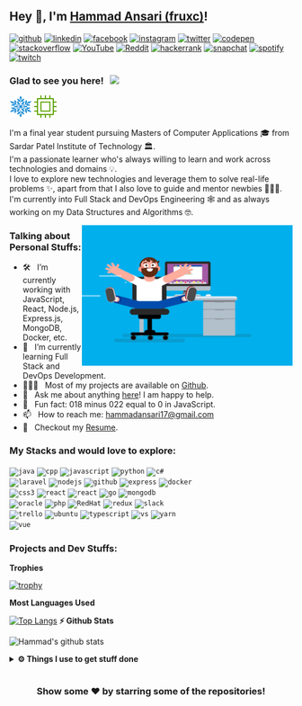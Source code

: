 ## Hey 👋, I'm [Hammad Ansari (fruxc)](https://github.com/fruxc/)!

[<img src='https://cdn.jsdelivr.net/npm/simple-icons@3.0.1/icons/github.svg' alt='github' height='40'>](https://github.com/fruxc) [<img src='https://cdn.jsdelivr.net/npm/simple-icons@3.0.1/icons/linkedin.svg' alt='linkedin' height='40'>](https://www.linkedin.com/in/h4mm4d/) [<img src='https://cdn.jsdelivr.net/npm/simple-icons@3.0.1/icons/facebook.svg' alt='facebook' height='40'>](https://www.facebook.com/hammadakafruxc) [<img src='https://cdn.jsdelivr.net/npm/simple-icons@3.0.1/icons/instagram.svg' alt='instagram' height='40'>](https://www.instagram.com/fruxc/) [<img src='https://cdn.jsdelivr.net/npm/simple-icons@3.0.1/icons/twitter.svg' alt='twitter' height='40'>](https://twitter.com/fruxc_) [<img src='https://cdn.jsdelivr.net/npm/simple-icons@3.0.1/icons/codepen.svg' alt='codepen' height='40'>](https://codepen.io/fruxc) [<img src='https://cdn.jsdelivr.net/npm/simple-icons@3.0.1/icons/stackoverflow.svg' alt='stackoverflow' height='40'>](https://stackoverflow.com/users/8117189/hammad-a) [<img src='https://cdn.jsdelivr.net/npm/simple-icons@3.0.1/icons/youtube.svg' alt='YouTube' height='40'>](https://www.youtube.com/c/HammadAnsari17/) [<img src='https://cdn.jsdelivr.net/npm/simple-icons@3.0.1/icons/reddit.svg' alt='Reddit' height='40'>](https://www.reddit.com/user/h4mm4d) [<img src='https://cdn.jsdelivr.net/npm/simple-icons@3.0.1/icons/hackerrank.svg' alt='hackerrank' height='40'>](https://www.hackerrank.com/fruxc) [<img src='https://cdn.jsdelivr.net/npm/simple-icons@3.0.1/icons/snapchat.svg' alt='snapchat' height='40'>](https://www.snapchat.com/add/fruxc/) [<img src='https://cdn.jsdelivr.net/npm/simple-icons@3.0.1/icons/spotify.svg' alt='spotify' height='40'>](https://open.spotify.com/user/h4mm4d17) [<img src='https://cdn.jsdelivr.net/npm/simple-icons@3.0.1/icons/twitch.svg' alt='twitch' height='40'>](https://www.twitch.tv/h4mm4d)

### Glad to see you here! &nbsp; ![](https://visitor-badge.glitch.me/badge?page_id=fruxc.fruxc&style=flat-square&color=0088cc)

<a href='https://archiveprogram.github.com/'><img src='https://raw.githubusercontent.com/acervenky/animated-github-badges/master/assets/acbadge.gif' width='40' height='40'></a> <a href='https://docs.github.com/en/developers'><img src='https://raw.githubusercontent.com/acervenky/animated-github-badges/master/assets/devbadge.gif' width='40' height='40'></a>

I'm a final year student pursuing Masters of Computer Applications 🎓 from Sardar Patel Institute of Technology 🏛.
<br/> I'm a passionate learner who's always willing to learn and work across technologies and domains 💡.
<br/> I love to explore new technologies and leverage them to solve real-life problems ✨, apart from that I also love to guide and mentor newbies 👨🏻‍💻.
<br/> I'm currently into Full Stack and DevOps Engineering 🕸️ and as always working on my Data Structures and Algorithms 🤓.

<img align="right" height="250" width="375" alt="" src="https://raw.githubusercontent.com/fruxc/fruxc/master/gifs/coder.gif" />

### Talking about Personal Stuffs:

- 🛠 &nbsp; I’m currently working with JavaScript, React, Node.js, Express.js, <br /> MongoDB, Docker, etc.
- 🚀 &nbsp; I’m currently learning Full Stack and DevOps Development.
- 👨🏻‍💻 &nbsp; Most of my projects are available on [Github](https://github.com/fruxc?tab=repositories).
- 💬 &nbsp; Ask me about anything [here](https://github.com/fruxc/fruxc/issues)! I am happy to help.
- 👾 &nbsp; Fun fact: 018 minus 022 equal to 0 in JavaScript.
- 📫 &nbsp; How to reach me: hammadansari17@gmail.com
- 📝 &nbsp; Checkout my [Resume](https://github.com/fruxc/fruxc/blob/master/resume.pdf).

### My Stacks and would love to explore:

<code><img height="25" src="https://devicon.dev/devicon.git/icons/java/java-original.svg" alt="java"></code>
<code><img height="25" src="https://devicon.dev/devicon.git/icons/cplusplus/cplusplus-original.svg" alt="cpp"></code>
<code><img height="25" src="https://devicon.dev/devicon.git/icons/javascript/javascript-original.svg" alt="javascript"></code>
<code><img height="25" src="https://devicon.dev/devicon.git/icons/python/python-original.svg" alt="python"></code>
<code><img height="25" src="https://devicon.dev/devicon.git/icons/csharp/csharp-original.svg" alt="c#"></code>
<br/>
<code><img height="25" src="https://devicon.dev/devicon.git/icons/laravel/laravel-plain.svg" alt="laravel"></code>
<code><img height="25" src="https://devicon.dev/devicon.git/icons/nodejs/nodejs-original.svg" alt="nodejs"></code>
<code><img height="25" src="https://devicon.dev/devicon.git/icons/github/github-original.svg" alt="github"></code>
<code><img height="25" src="https://devicon.dev/devicon.git/icons/express/express-original.svg" alt="express"></code>
<code><img height="25" src="https://devicon.dev/devicon.git/icons/docker/docker-original.svg" alt="docker"></code>
<br/>
<code><img height="25" src="https://devicon.dev/devicon.git/icons/css3/css3-original.svg" alt="css3"></code>
<code><img height="25" src="https://devicon.dev/devicon.git/icons/react/react-original.svg" alt="react"></code>
<code><img height="25" src="https://devicon.dev/devicon.git/icons/codeigniter/codeigniter-plain.svg" alt="react"></code>
<code><img height="25" src="https://devicon.dev/devicon.git/icons/go/go-original.svg" alt="go"></code>
<code><img height="25" src="https://devicon.dev/devicon.git/icons/mongodb/mongodb-original.svg" alt="mongodb"></code>
<br/>
<code><img height="25" src="https://devicon.dev/devicon.git/icons/oracle/oracle-original.svg" alt="oracle"></code>
<code><img height="25" src="https://devicon.dev/devicon.git/icons/php/php-original.svg" alt="php"></code>
<code><img height="25" src="https://devicon.dev/devicon.git/icons/redhat/redhat-original.svg" alt="RedHat"></code>
<code><img height="25" src="https://devicon.dev/devicon.git/icons/redux/redux-original.svg" alt="redux"></code>
<code><img height="25" src="https://devicon.dev/devicon.git/icons/slack/slack-original.svg" alt="slack"></code>
<br/>
<code><img height="25" src="https://devicon.dev/devicon.git/icons/trello/trello-plain.svg" alt="trello"></code>
<code><img height="25" src="https://devicon.dev/devicon.git/icons/ubuntu/ubuntu-plain.svg" alt="ubuntu"></code>
<code><img height="25" src="https://devicon.dev/devicon.git/icons/typescript/typescript-original.svg" alt="typescript"></code>
<code><img height="25" src="https://devicon.dev/devicon.git/icons/visualstudio/visualstudio-plain.svg" alt="vs"></code>
<code><img height="25" src="https://devicon.dev/devicon.git/icons/yarn/yarn-original.svg" alt="yarn"></code>
<br/>
<code><img height="25" src="https://devicon.dev/devicon.git/icons/vuejs/vuejs-original.svg" alt="vue"></code>

### Projects and Dev Stuffs:

<b> Trophies </b>

[![trophy](https://github-profile-trophy.vercel.app/?username=fruxc)](https://github.com/fruxc/fruxc)

<b> Most Languages Used</b>

[![Top Langs](https://github-readme-stats.vercel.app/api/top-langs/?username=fruxc)](https://github.com/fruxc/fruxc)
<b>⚡ Github Stats</b>

![Hammad's github stats](https://github-readme-stats.vercel.app/api?username=fruxc&show_icons=true&theme=radical)

<details>	
  <br />
  <summary><b>⚙️ Things I use to get stuff done</b></summary>
  	<ul>
  	    <li><b>OS:</b> Windows 10</li>
  	    <li><b>Browser</b> Chrome </li>
	    <li><b>Code Editor:</b> Visual Studio Code </li>
	    <br />
	</ul>	
</details>

#

<div align="center">

### Show some ❤️ by starring some of the repositories!

</div>
